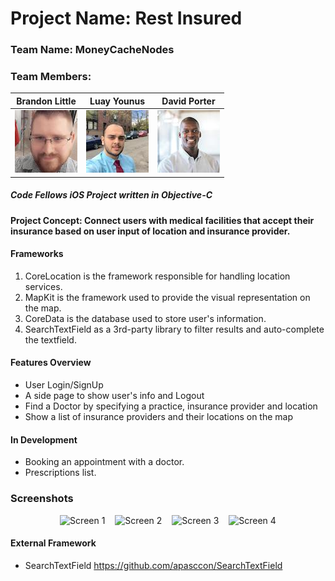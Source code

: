 # Project Name: Rest Insured

### Team Name: MoneyCacheNodes

### Team Members:

Brandon Little | Luay Younus | David Porter
:----------------------------:|:----------------------------: | :------:
[![Brandon Little](https://github.com/MoneyCashNodes/RestInsured/blob/master/Rest%20Insured/ReadmeAssets/BrandonLittleSmall.jpeg)](https://github.com/brlittle86) | [![Luay Younus](https://github.com/MoneyCashNodes/RestInsured/blob/master/Rest%20Insured/ReadmeAssets/LuayYounusSmall.jpeg)](https://github.com/luayyounus) | [![David Porter](https://github.com/MoneyCashNodes/RestInsured/blob/master/Rest%20Insured/ReadmeAssets/DavidPorterSmall.jpeg)](https://github.com/thegrimheep)

##### Code Fellows iOS Project written in Objective-C

#### Project Concept: Connect users with medical facilities that accept their insurance based on user input of location and insurance provider.


#### Frameworks
1) CoreLocation is the framework responsible for handling location services.
2) MapKit is the framework used to provide the visual representation on the map.
3) CoreData is the database used to store user's information.
4) SearchTextField as a 3rd-party library to filter results and auto-complete the textfield.

#### Features Overview
- User Login/SignUp
- A side page to show user's info and Logout
- Find a Doctor by specifying a practice, insurance provider and location
- Show a list of insurance providers and their locations on the map

#### In Development
- Booking an appointment with a doctor.
- Prescriptions list.

### Screenshots
<div align="center">
        <img width="20%" src="https://preview.ibb.co/dGMugG/001.png" alt="Screen 1" title="PicFeed-1">
        <img height="0" width="8px">
        <img width="20%" src="https://preview.ibb.co/eaF9Fb/002.png" alt="Screen 2" title="PicFeed-2">
        <img height="0" width="8px">
        <img width="20%" src="https://preview.ibb.co/kj09Fb/003.png" alt="Screen 3" title="PicFeed-3">
        <img height="0" width="8px">
        <img width="20%" src="https://preview.ibb.co/ireEgG/004.png" alt="Screen 4" title="PicFeed-4">
</div>


#### External Framework
- SearchTextField https://github.com/apasccon/SearchTextField
